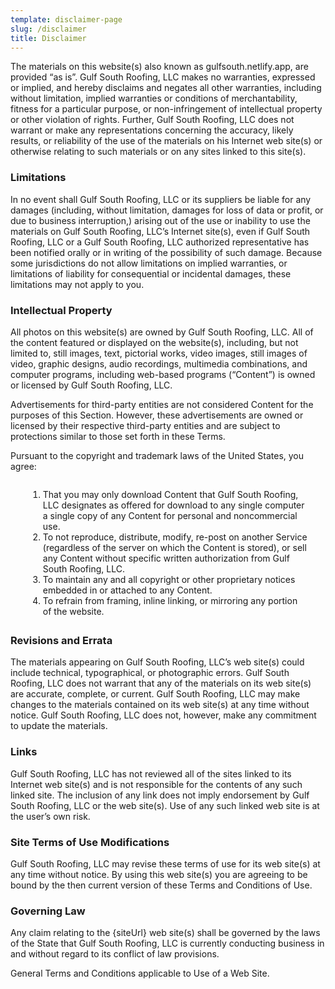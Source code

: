 ```yaml
---
template: disclaimer-page
slug: /disclaimer
title: Disclaimer
---
```


The materials on this website(s) also known as gulfsouth.netlify.app,  are provided “as is”. Gulf South Roofing, LLC makes no warranties, expressed or implied, and hereby disclaims and negates all other warranties, including without limitation, implied warranties or conditions of merchantability, fitness for a particular purpose, or non-infringement of intellectual property or other violation of rights. Further, Gulf South Roofing, LLC does not warrant or make any representations concerning the accuracy, likely results, or reliability of the use of the materials on his Internet web site(s) or otherwise relating to such materials or on any sites linked to this site(s).



<h3>Limitations</h3>



<p>In no event shall Gulf South Roofing, LLC or its suppliers be liable for any damages (including, without limitation, damages for loss of data or profit, or due to business interruption,) arising out of the use or inability to use the materials on Gulf South Roofing, LLC’s Internet site(s), even if Gulf South Roofing, LLC or a Gulf South Roofing, LLC authorized representative has been notified orally or in writing of the possibility of such damage. Because some jurisdictions do not allow limitations on implied warranties, or limitations of liability for consequential or incidental damages, these limitations may not apply to you.</p>



<h3>Intellectual Property</h3>



<p>All photos on this website(s) are owned by Gulf South Roofing, LLC. All of the content featured or displayed on the website(s), including, but not limited to, still images, text, pictorial works, video images, still images of video, graphic designs, audio recordings, multimedia combinations, and computer programs, including web-based programs (“Content”) is owned or licensed by Gulf South Roofing, LLC.</p>



<p>Advertisements for third-party entities are not considered Content for the purposes of this Section. However, these advertisements are owned or licensed by their respective third-party entities and are subject to protections similar to those set forth in these Terms.</p>



<p>Pursuant to the copyright and trademark laws of the United States, you agree:</p>



<ol style="margin:2em;"><li>That you may only download Content that Gulf South Roofing, LLC designates as offered for download to any single computer a single copy of any Content for personal and noncommercial use.</li><li>To not reproduce, distribute, modify, re-post on another Service (regardless of the server on which the Content is stored), or sell any Content without specific written authorization from Gulf South Roofing, LLC.</li><li>To maintain any and all copyright or other proprietary notices embedded in or attached to any Content.</li><li>To refrain from framing, inline linking, or mirroring any portion of the website.</li></ol>



<h3>Revisions and Errata</h3>



<p>The materials appearing on Gulf South Roofing, LLC’s web site(s) could include technical, typographical, or photographic errors. Gulf South Roofing, LLC does not warrant that any of the materials on its web site(s) are accurate, complete, or current. Gulf South Roofing, LLC may make changes to the materials contained on its web site(s) at any time without notice. Gulf South Roofing, LLC does not, however, make any commitment to update the materials.</p>



<h3>Links</h3>



<p>Gulf South Roofing, LLC has not reviewed all of the sites linked to its Internet web site(s) and is not responsible for the contents of any such linked site. The inclusion of any link does not imply endorsement by Gulf South Roofing, LLC or the web site(s). Use of any such linked web site is at the user’s own risk.</p>



<h3>Site Terms of Use Modifications</h3>



<p>Gulf South Roofing, LLC may revise these terms of use for its web site(s) at any time without notice. By using this web site(s) you are agreeing to be bound by the then current version of these Terms and Conditions of Use.</p>



<h3>Governing Law</h3>



<p>Any claim relating to the {siteUrl} web site(s) shall be governed by the laws of the State that Gulf South Roofing, LLC is currently conducting business in and without regard to its conflict of law provisions.</p>



<p>General Terms and Conditions applicable to Use of a Web Site.</p>